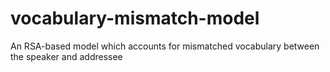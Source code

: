 # vocabulary-mismatch-model
An RSA-based model which accounts for mismatched vocabulary between the speaker and addressee
